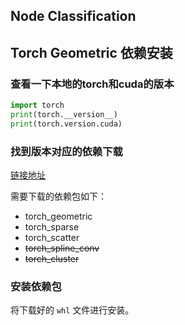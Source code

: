 ## Node Classification
## Torch Geometric 依赖安装

### 查看一下本地的torch和cuda的版本
```python
import torch
print(torch.__version__)
print(torch.version.cuda)
```

### 找到版本对应的依赖下载

[链接地址](https://pytorch-geometric.com/whl/)

需要下载的依赖包如下：
- torch_geometric
- torch_sparse
- torch_scatter
- ~~torch_spline_conv~~
- ~~torch_cluster~~

### 安装依赖包

将下载好的 `whl` 文件进行安装。